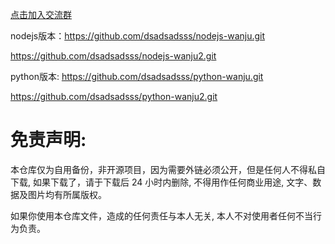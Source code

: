 [点击加入交流群](https://t.me/kBkpsP8Hk0M0ZmE1)

nodejs版本：https://github.com/dsadsadsss/nodejs-wanju.git

https://github.com/dsadsadsss/nodejs-wanju2.git

python版本:
https://github.com/dsadsadsss/python-wanju.git

https://github.com/dsadsadsss/python-wanju2.git

# 免责声明:

本仓库仅为自用备份，非开源项目，因为需要外链必须公开，但是任何人不得私自下载, 如果下载了，请于下载后 24 小时内删除, 不得用作任何商业用途, 文字、数据及图片均有所属版权。 

如果你使用本仓库文件，造成的任何责任与本人无关, 本人不对使用者任何不当行为负责。
